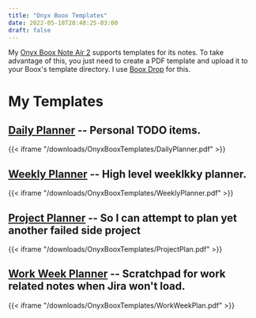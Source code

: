 ```yaml
---
title: "Onyx Boox Templates"
date: 2022-05-18T20:48:25-03:00
draft: false
---
```

My [Onyx Boox Note Air 2](https://shop.boox.com/products/noteair2) supports templates for its notes.
To take advantage of this, you just need to create a PDF template and upload it to your Boox's template directory. I use [Boox Drop](https://onyxboox.medium.com/how-to-transfer-files-from-pc-to-your-boox-21a98e46ed8d) for this.

# My Templates

## [Daily Planner](/downloads/OnyxBooxTemplates/DailyPlanner.pdf) -- Personal TODO items.
{{< iframe "/downloads/OnyxBooxTemplates/DailyPlanner.pdf" >}}

## [Weekly Planner](/downloads/OnyxBooxTemplates/WeeklyPlanner.pdf) -- High level weeklkky planner.
{{< iframe "/downloads/OnyxBooxTemplates/WeeklyPlanner.pdf" >}}

## [Project Planner](/downloads/OnyxBooxTemplates/ProjectPlan.pdf) -- So I can attempt to plan yet another failed side project
{{< iframe "/downloads/OnyxBooxTemplates/ProjectPlan.pdf" >}}

## [Work Week Planner](/downloads/OnyxBooxTemplates/WorkWeekPlan.pdf) -- Scratchpad for work related notes when Jira won't load. 
{{< iframe "/downloads/OnyxBooxTemplates/WorkWeekPlan.pdf" >}}
